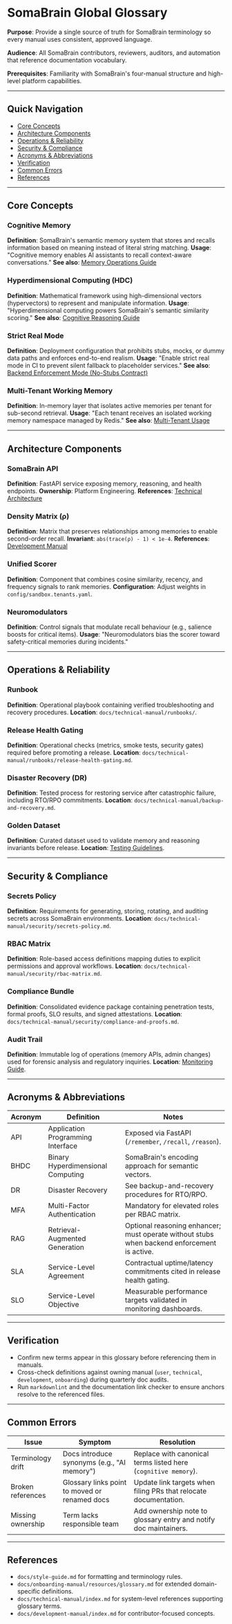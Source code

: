 # SomaBrain Global Glossary

**Purpose**: Provide a single source of truth for SomaBrain terminology so every manual uses consistent, approved language.

**Audience**: All SomaBrain contributors, reviewers, auditors, and automation that reference documentation vocabulary.

**Prerequisites**: Familiarity with SomaBrain's four-manual structure and high-level platform capabilities.

---

## Quick Navigation
- [Core Concepts](#core-concepts)
- [Architecture Components](#architecture-components)
- [Operations & Reliability](#operations--reliability)
- [Security & Compliance](#security--compliance)
- [Acronyms & Abbreviations](#acronyms--abbreviations)
- [Verification](#verification)
- [Common Errors](#common-errors)
- [References](#references)

---

## Core Concepts

### Cognitive Memory
**Definition**: SomaBrain's semantic memory system that stores and recalls information based on meaning instead of literal string matching.
**Usage**: "Cognitive memory enables AI assistants to recall context-aware conversations."
**See also**: [Memory Operations Guide](user-manual/features/memory-operations.md)

### Hyperdimensional Computing (HDC)
**Definition**: Mathematical framework using high-dimensional vectors (hypervectors) to represent and manipulate information.
**Usage**: "Hyperdimensional computing powers SomaBrain's semantic similarity scoring."
**See also**: [Cognitive Reasoning Guide](user-manual/features/cognitive-reasoning.md)

### Strict Real Mode
**Definition**: Deployment configuration that prohibits stubs, mocks, or dummy data paths and enforces end-to-end realism.
**Usage**: "Enable strict real mode in CI to prevent silent fallback to placeholder services."
**See also**: [Backend Enforcement Mode (No-Stubs Contract)](technical-manual/security/strict-mode.md)

### Multi-Tenant Working Memory
**Definition**: In-memory layer that isolates active memories per tenant for sub-second retrieval.
**Usage**: "Each tenant receives an isolated working memory namespace managed by Redis."
**See also**: [Multi-Tenant Usage](user-manual/features/multi-tenant-usage.md)

---

## Architecture Components

### SomaBrain API
**Definition**: FastAPI service exposing memory, reasoning, and health endpoints.
**Ownership**: Platform Engineering.
**References**: [Technical Architecture](technical-manual/architecture.md)

### Density Matrix (ρ)
**Definition**: Matrix that preserves relationships among memories to enable second-order recall.
**Invariant**: `abs(trace(ρ) - 1) < 1e-4`.
**References**: [Development Manual](development-manual/index.md)

### Unified Scorer
**Definition**: Component that combines cosine similarity, recency, and frequency signals to rank memories.
**Configuration**: Adjust weights in `config/sandbox.tenants.yaml`.

### Neuromodulators
**Definition**: Control signals that modulate recall behaviour (e.g., salience boosts for critical items).
**Usage**: "Neuromodulators bias the scorer toward safety-critical memories during incidents."

---

## Operations & Reliability

### Runbook
**Definition**: Operational playbook containing verified troubleshooting and recovery procedures.
**Location**: `docs/technical-manual/runbooks/`.

### Release Health Gating
**Definition**: Operational checks (metrics, smoke tests, security gates) required before promoting a release.
**Location**: `docs/technical-manual/runbooks/release-health-gating.md`.

### Disaster Recovery (DR)
**Definition**: Tested process for restoring service after catastrophic failure, including RTO/RPO commitments.
**Location**: `docs/technical-manual/backup-and-recovery.md`.

### Golden Dataset
**Definition**: Curated dataset used to validate memory and reasoning invariants before release.
**Location**: [Testing Guidelines](development-manual/testing-guidelines.md).

---

## Security & Compliance

### Secrets Policy
**Definition**: Requirements for generating, storing, rotating, and auditing secrets across SomaBrain environments.
**Location**: `docs/technical-manual/security/secrets-policy.md`.

### RBAC Matrix
**Definition**: Role-based access definitions mapping duties to explicit permissions and approval workflows.
**Location**: `docs/technical-manual/security/rbac-matrix.md`.

### Compliance Bundle
**Definition**: Consolidated evidence package containing penetration tests, formal proofs, SLO results, and signed attestations.
**Location**: `docs/technical-manual/security/compliance-and-proofs.md`.

### Audit Trail
**Definition**: Immutable log of operations (memory APIs, admin changes) used for forensic analysis and regulatory inquiries.
**Location**: [Monitoring Guide](technical-manual/monitoring.md).

---

## Acronyms & Abbreviations

| Acronym | Definition | Notes |
|---------|------------|-------|
| API | Application Programming Interface | Exposed via FastAPI (`/remember`, `/recall`, `/reason`). |
| BHDC | Binary Hyperdimensional Computing | SomaBrain's encoding approach for semantic vectors. |
| DR | Disaster Recovery | See backup-and-recovery procedures for RTO/RPO. |
| MFA | Multi-Factor Authentication | Mandatory for elevated roles per RBAC matrix. |
| RAG | Retrieval-Augmented Generation | Optional reasoning enhancer; must operate without stubs when backend enforcement is active. |
| SLA | Service-Level Agreement | Contractual uptime/latency commitments cited in release health gating. |
| SLO | Service-Level Objective | Measurable performance targets validated in monitoring dashboards. |

---

## Verification
- Confirm new terms appear in this glossary before referencing them in manuals.
- Cross-check definitions against owning manual (`user`, `technical`, `development`, `onboarding`) during quarterly doc audits.
- Run `markdownlint` and the documentation link checker to ensure anchors resolve to the referenced files.

---

## Common Errors

| Issue | Symptom | Resolution |
|-------|---------|------------|
| Terminology drift | Docs introduce synonyms (e.g., "AI memory") | Replace with canonical terms listed here (`cognitive memory`). |
| Broken references | Glossary links point to moved or renamed docs | Update link targets when filing PRs that relocate documentation. |
| Missing ownership | Term lacks responsible team | Add ownership note to glossary entry and notify doc maintainers. |

---

## References
- `docs/style-guide.md` for formatting and terminology rules.
- `docs/onboarding-manual/resources/glossary.md` for extended domain-specific definitions.
- `docs/technical-manual/index.md` for system-level references supporting glossary terms.
- `docs/development-manual/index.md` for contributor-focused concepts.
